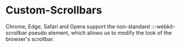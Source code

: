 # Custom-Scrollbars
Chrome, Edge, Safari and Opera support the non-standard ::-webkit-scrollbar pseudo element, which allows us to modify the look of the browser's scrollbar.

